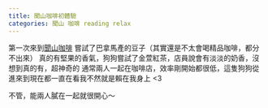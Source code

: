 ```yaml
---
title: 聞山咖啡初體驗
categories: 聞山 咖啡 reading relax
---
```


第一次來到[聞山咖啡](http://wenshanroasting.com/main/)
嘗試了巴拿馬產的豆子（其實還是不太會喝精品咖啡，都分不出來）
真的有堅果的香氣，狗狗嘗試了金萱紅茶，店員說會有淡淡的奶香，沒想到真的有，超神奇的
通常兩人一起在咖啡店，效率剛開始都很低，這隻狗狗從進來到現在都一直在看我不然就是賴在我身上 <3

不管，能兩人膩在一起就很開心～
